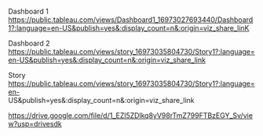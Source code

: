 Dashboard 1   https://public.tableau.com/views/Dashboard1_16973027693440/Dashboard1?:language=en-US&publish=yes&:display_count=n&:origin=viz_share_linK       

Dashboard 2   https://public.tableau.com/views/story_16973035804730/Story1?:language=en-US&publish=yes&:display_count=n&:origin=viz_share_link         

Story          https://public.tableau.com/views/story_16973035804730/Story1?:language=en-              
 US&publish=yes&:display_count=n&:origin=viz_share_link

https://drive.google.com/file/d/1_EZl5ZDlkq8yV98rTmZ799FTBzEGY_Sv/view?usp=drivesdk
